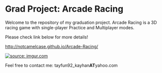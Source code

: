 # Grad Project: Arcade Racing
Welcome to the repository of my graduation project. Arcade Racing is a 3D racing game with single-player Practice and Multiplayer modes.

Please check link below for more details!

http://notcamelcase.github.io/Arcade-Racing/

<a href="http://imgur.com/F07SOBX"><img src="http://i.imgur.com/F07SOBX.jpg?1" title="source: imgur.com" /></a>

Feel free to contact me: tayfun92_kayhan<b>AT</b>yahoo.com
